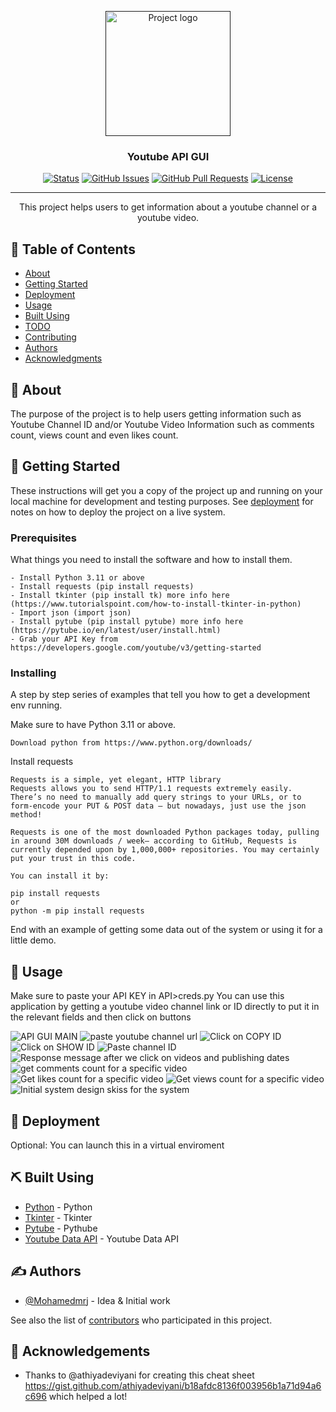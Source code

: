<p align="center">
  <a href="" rel="noopener">
 <img width=200px height=200px src="![image](https://github.com/MohamedMrj/YoutubeAPI_GUI/assets/113178714/280de505-43de-4e43-82f9-58954f3eb1ff)
" alt="Project logo"></a>
</p>

<h3 align="center">Youtube API GUI</h3>

<div align="center">

[![Status](https://img.shields.io/badge/status-active-success.svg)]()
[![GitHub Issues](https://img.shields.io/github/issues/kylelobo/The-Documentation-Compendium.svg)](https://github.com/kylelobo/The-Documentation-Compendium/issues)
[![GitHub Pull Requests](https://img.shields.io/github/issues-pr/kylelobo/The-Documentation-Compendium.svg)](https://github.com/kylelobo/The-Documentation-Compendium/pulls)
[![License](https://img.shields.io/badge/license-MIT-blue.svg)](/LICENSE)

</div>

---

<p align="center"> This project helps users to get information about a youtube channel or a youtube video.
    <br> 
</p>

## 📝 Table of Contents

- [About](#about)
- [Getting Started](#getting_started)
- [Deployment](#deployment)
- [Usage](#usage)
- [Built Using](#built_using)
- [TODO](../TODO.md)
- [Contributing](../CONTRIBUTING.md)
- [Authors](#authors)
- [Acknowledgments](#acknowledgement)

## 🧐 About <a name = "about"></a>

The purpose of the project is to help users getting information such as Youtube Channel ID and/or Youtube Video Information such as comments count, views count and even likes count. 

## 🏁 Getting Started <a name = "getting_started"></a>

These instructions will get you a copy of the project up and running on your local machine for development and testing purposes. See [deployment](#deployment) for notes on how to deploy the project on a live system.

### Prerequisites

What things you need to install the software and how to install them.

```
- Install Python 3.11 or above
- Install requests (pip install requests)
- Install tkinter (pip install tk) more info here (https://www.tutorialspoint.com/how-to-install-tkinter-in-python)
- Import json (import json)
- Install pytube (pip install pytube) more info here (https://pytube.io/en/latest/user/install.html)
- Grab your API Key from https://developers.google.com/youtube/v3/getting-started 
```

### Installing

A step by step series of examples that tell you how to get a development env running.

Make sure to have Python 3.11 or above.

```
Download python from https://www.python.org/downloads/
```

Install requests

```
Requests is a simple, yet elegant, HTTP library
Requests allows you to send HTTP/1.1 requests extremely easily. There’s no need to manually add query strings to your URLs, or to form-encode your PUT & POST data — but nowadays, just use the json method!

Requests is one of the most downloaded Python packages today, pulling in around 30M downloads / week— according to GitHub, Requests is currently depended upon by 1,000,000+ repositories. You may certainly put your trust in this code.

You can install it by:

pip install requests
or 
python -m pip install requests
```

End with an example of getting some data out of the system or using it for a little demo.


## 🎈 Usage <a name="usage"></a>

Make sure to paste your API KEY in API>creds.py
You can use this application by getting a youtube video channel link or ID directly to put it in the relevant fields and then click on buttons

![API GUI MAIN](image.png)
![paste youtube channel url](image-1.png)
![Click on COPY ID](image-2.png)
![Click on SHOW ID](image-3.png)
![Paste channel ID](image-4.png)
![Response message after we click on videos and publishing dates](image-5.png)
![get comments count for a specific video](image-6.png)
![Get likes count for a specific video](image-7.png)
![Get views count for a specific video](image-8.png)
![Initial system design skiss for the system](image-9.png)


## 🚀 Deployment <a name = "deployment"></a>

Optional: You can launch this in a virtual enviroment

## ⛏️ Built Using <a name = "built_using"></a>

- [Python](https://www.python.org//) - Python
- [Tkinter](https://docs.python.org/3/library/tkinter.html) - Tkinter
- [Pytube](https://pytube.io/en/latest/) - Pythube
- [Youtube Data API](https://developers.google.com/youtube/v3/docs/search/list) - Youtube Data API

## ✍️ Authors <a name = "authors"></a>

- [@Mohamedmrj](https://github.com/MohamedMrj) - Idea & Initial work

See also the list of [contributors](https://github.com/MohamedMrj/) who participated in this project.

## 🎉 Acknowledgements <a name = "acknowledgement"></a>

- Thanks to @athiyadeviyani for creating this cheat sheet https://gist.github.com/athiyadeviyani/b18afdc8136f003956b1a71d94a6c696 which helped a lot!
